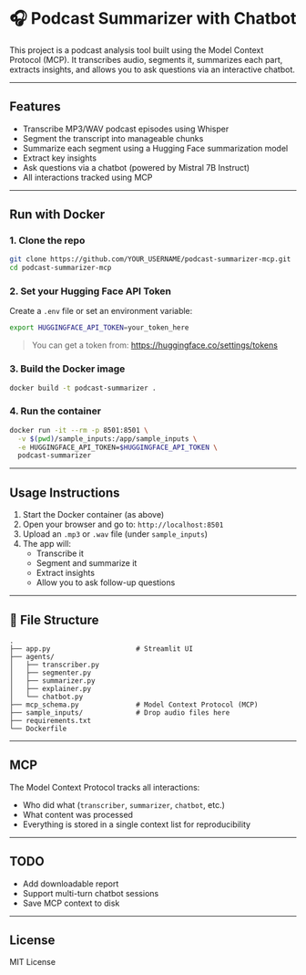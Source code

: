 # 🎧 Podcast Summarizer with Chatbot

This project is a podcast analysis tool built using the Model Context Protocol (MCP). It transcribes audio, segments it, summarizes each part, extracts insights, and allows you to ask questions via an interactive chatbot.

---

## Features

-  Transcribe MP3/WAV podcast episodes using Whisper
-  Segment the transcript into manageable chunks
-  Summarize each segment using a Hugging Face summarization model
-  Extract key insights
-  Ask questions via a chatbot (powered by Mistral 7B Instruct)
-  All interactions tracked using MCP

---

## Run with Docker

### 1. Clone the repo

```bash
git clone https://github.com/YOUR_USERNAME/podcast-summarizer-mcp.git
cd podcast-summarizer-mcp
```

### 2. Set your Hugging Face API Token

Create a `.env` file or set an environment variable:

```bash
export HUGGINGFACE_API_TOKEN=your_token_here
```

> You can get a token from: https://huggingface.co/settings/tokens

### 3. Build the Docker image

```bash
docker build -t podcast-summarizer .
```

### 4. Run the container

```bash
docker run -it --rm -p 8501:8501 \
  -v $(pwd)/sample_inputs:/app/sample_inputs \
  -e HUGGINGFACE_API_TOKEN=$HUGGINGFACE_API_TOKEN \
  podcast-summarizer
```

---

## Usage Instructions

1. Start the Docker container (as above)
2. Open your browser and go to: `http://localhost:8501`
3. Upload an `.mp3` or `.wav` file (under `sample_inputs`)
4. The app will:
   - Transcribe it
   - Segment and summarize it
   - Extract insights
   - Allow you to ask follow-up questions

---

## 📁 File Structure

```
.
├── app.py                     # Streamlit UI
├── agents/
│   ├── transcriber.py
│   ├── segmenter.py
│   ├── summarizer.py
│   ├── explainer.py
│   └── chatbot.py
├── mcp_schema.py              # Model Context Protocol (MCP)
├── sample_inputs/             # Drop audio files here
├── requirements.txt
└── Dockerfile
```

---

## MCP

The Model Context Protocol tracks all interactions:
- Who did what (`transcriber`, `summarizer`, `chatbot`, etc.)
- What content was processed
- Everything is stored in a single context list for reproducibility

---

## TODO

- Add downloadable report
- Support multi-turn chatbot sessions
- Save MCP context to disk

---

## License

MIT License

